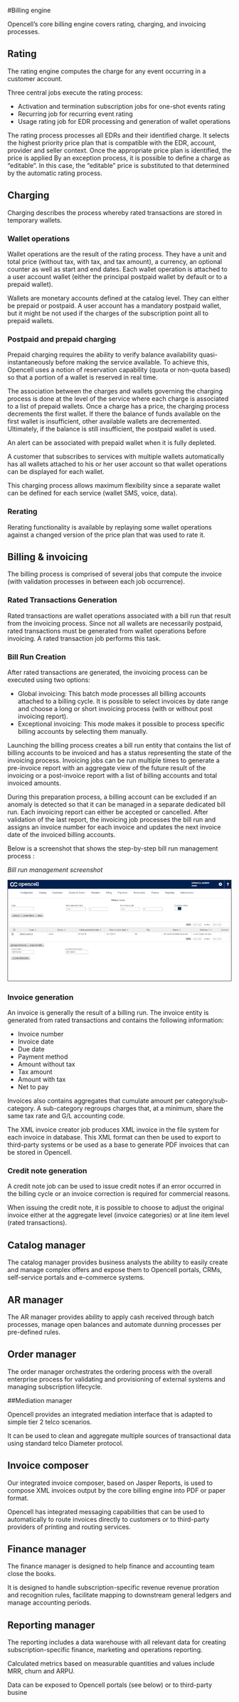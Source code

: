 #Billing engine

Opencell’s core billing engine covers rating, charging, and invoicing processes.

## Rating 

The rating engine computes the charge for any event occurring in a customer account. 

Three central jobs execute the rating process:

* Activation and termination subscription jobs for one-shot events rating
* Recurring job for recurring event rating
* Usage rating job for EDR processing and generation of wallet operations

The rating process processes all EDRs and their identified charge. It selects the highest priority price plan that is compatible with the EDR, account, provider and seller context. Once the appropriate price plan is identified, the price is applied
By an exception process, it is possible to define a charge as “editable”. In this case, the “editable” price is substituted to that determined by the automatic rating process.

## Charging 

Charging describes the process whereby rated transactions are stored in temporary wallets.
 
### Wallet operations

Wallet operations are the result of the rating process. They have a unit and total price (without tax, with tax, and tax amount), a currency, an optional counter as well as start and end dates. Each wallet operation is attached to a user account wallet (either the principal postpaid wallet by default or to a prepaid wallet). 

Wallets are monetary accounts defined at the catalog level. They can either be prepaid or postpaid. A user account has a mandatory postpaid wallet, but it might be not used if the charges of the subscription point all to prepaid wallets.

### Postpaid and prepaid charging

Prepaid charging requires the ability to verify balance availability quasi-instantaneously before making the service available. To achieve this, Opencell uses a notion of reservation capability (quota or non-quota based) so that a portion of a wallet is reserved in real time. 

The association between the charges and wallets governing the charging process is done at the level of the service where each charge is associated to a list of prepaid wallets. Once a charge has a price, the charging process decrements the first wallet. If there the balance of funds available on the first wallet is insufficient, other available wallets are decremented. Ultimately, if the balance is still insufficient, the postpaid wallet is used.

An alert can be associated with prepaid wallet when it is fully depleted.

A customer that subscribes to services with multiple wallets automatically has all wallets attached to his or her user account so that wallet operations can be displayed for each wallet.

This charging process allows maximum flexibility since a separate wallet can be defined for each service (wallet SMS, voice, data).

### Rerating

Rerating functionality is available by replaying some wallet operations against a changed version of the price plan that was used to rate it.

## Billing & invoicing 

The billing process is comprised of several jobs that compute the invoice (with validation processes in between each job occurrence).

### Rated Transactions Generation

Rated transactions are wallet operations associated with a bill run that result from the invoicing process. Since not all wallets are necessarily postpaid, rated transactions must be generated from wallet operations before invoicing. A rated transaction job performs this task.

### Bill Run Creation

After rated transactions are generated, the invoicing process can be executed using two options:

* Global invoicing: This batch mode processes all billing accounts attached to a billing cycle. It is possible to select invoices by date range and choose a long or short invoicing process (with or without post invoicing report).
* Exceptional invoicing: This mode makes it possible to process specific billing accounts by selecting them manually.

Launching the billing process creates a bill run entity that contains the list of billing accounts to be invoiced and has a status representing the state of the invoicing process. Invoicing jobs can be run multiple times to generate a pre-invoice report with an aggregate view of the future result of the invoicing or a post-invoice report with a list of billing accounts and total invoiced amounts. 

During this preparation process, a billing account can be excluded if an anomaly is detected so that it can be managed in a separate dedicated bill run.
Each invoicing report can either be accepted or cancelled. After validation of the last report, the invoicing job processes the bill run and assigns an invoice number for each invoice and updates the next invoice date of the invoiced billing accounts.

Below is a screenshot that shows the step-by-step bill run management process :

*Bill run management screenshot*

![bill-run-overview](bill-run-overview.png)

### Invoice generation

An invoice is generally the result of a billing run. The invoice entity is generated from rated transactions and contains the following information:

* Invoice number
* Invoice date
* Due date
* Payment method
* Amount without tax 
* Tax amount
* Amount with tax
* Net to pay

Invoices also contains aggregates that cumulate amount per category/sub-category. A sub-category regroups charges that, at a minimum, share the same tax rate and G/L accounting code.

The XML invoice creator job produces XML invoice in the file system for each invoice in database.  This XML format can then be used to export to third-party systems or be used as a base to generate PDF invoices that can be stored in Opencell.

### Credit note generation
A credit note job can be used to issue credit notes if an error occurred in the billing cycle or  an invoice correction is required for commercial reasons.

When issuing the credit note, it is possible to choose to adjust the original invoice either at the aggregate level (invoice categories) or at line item level (rated transactions).
 

## Catalog manager

The catalog manager provides business analysts the ability to easily create and manage complex offers and expose them to Opencell portals, CRMs, self-service portals and e-commerce systems.

## AR manager

The AR manager provides ability to apply cash received through batch processes, manage open balances and automate dunning processes per pre-defined rules.

## Order manager

The order manager orchestrates the ordering process with the overall enterprise process for validating and provisioning of external systems and managing subscription lifecycle.

##Mediation manager

Opencell provides an integrated mediation interface that is adapted to simple tier 2 telco scenarios. 

It can be used to clean and aggregate multiple sources of transactional data using standard telco Diameter protocol.

## Invoice composer

Our integrated invoice composer, based on Jasper Reports, is used to compose XML invoices output by the core billing engine into PDF or paper format.

Opencell has integrated messaging capabilities that can be used to automatically to route invoices directly to customers or to third-party providers of printing and routing services. 
 
## Finance manager

The finance manager is designed to help finance and accounting team close the books.

It is designed to handle subscription-specific revenue revenue proration and recognition rules, facilitate mapping to downstream general ledgers and manage accounting periods. 

## Reporting manager

The reporting includes a data warehouse with all relevant data for creating subscription-specific finance, marketing and operations reporting.

Calculated metrics based on measurable quantities and values include MRR, churn and ARPU.

Data can be exposed to Opencell portals (see below) or to third-party busine